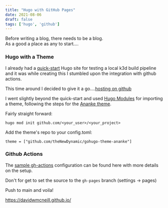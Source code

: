 ```yaml
---
title: "Hugo with GitHub Pages"
date: 2021-08-06
draft: false
tags: ['hugo', 'github']
---
```


Before writing a blog, there needs to be a blog. \
As a good a place as any to start....

### Hugo with a Theme
I already had a [quick-start](https://gohugo.io/getting-started/quick-start/) Hugo site for testing a local k3d build pipeline and it was while creating this I stumbled upon the integration with github actions.

This time around I decided to give it a go....[hosting on github](https://gohugo.io/hosting-and-deployment/hosting-on-github/)

I went slightly beyond the quick-start and used [Hugo Modules](https://gohugo.io/hugo-modules/use-modules/) for importing a theme, following the steps for the [Ananke theme](https://github.com/theNewDynamic/gohugo-theme-ananke#installation).


Fairly straight forward:
```al
hugo mod init github.com/<your_user>/<your_project>
```

Add the theme's repo to your config.toml:
```al
theme = ["github.com/theNewDynamic/gohugo-theme-ananke"]
```

### Github Actions
The [sample gh-actions](https://github.com/peaceiris/actions-gh-pages#getting-started) configuration can be found here with more details on the setup.

Don't for get to set the source to the ```gh-pages``` branch (settings -> pages)

Push to main and voila!

https://davidwmcneill.github.io/